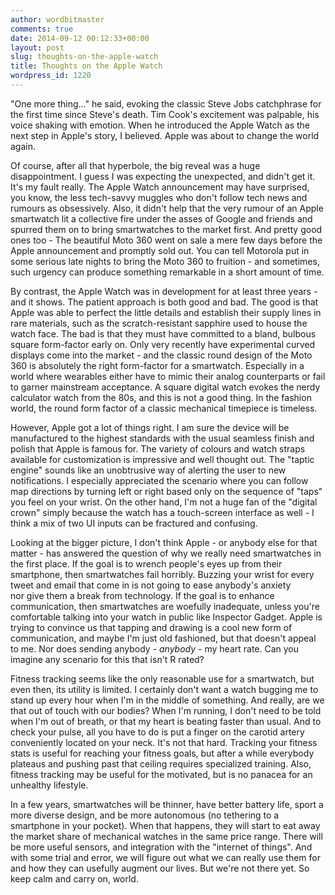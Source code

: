```yaml
---
author: wordbitmaster
comments: true
date: 2014-09-12 00:12:33+00:00
layout: post
slug: thoughts-on-the-apple-watch
title: Thoughts on the Apple Watch
wordpress_id: 1220
---
```


"One more thing..." he said, evoking the classic Steve Jobs catchphrase for the first time since Steve's death. Tim Cook's excitement was palpable, his voice shaking with emotion. When he introduced the Apple Watch as the next step in Apple's story, I believed. Apple was about to change the world again.

Of course, after all that hyperbole, the big reveal was a huge disappointment. I guess I was expecting the unexpected, and didn't get it. It's my fault really. The Apple Watch announcement may have surprised, you know, the less tech-savvy muggles who don't follow tech news and rumours as obsessively. Also, it didn't help that the very rumour of an Apple smartwatch lit a collective fire under the asses of Google and friends and spurred them on to bring smartwatches to the market first. And pretty good ones too - The beautiful Moto 360 went on sale a mere few days before the Apple announcement and promptly sold out. You can tell Motorola put in some serious late nights to bring the Moto 360 to fruition - and sometimes, such urgency can produce something remarkable in a short amount of time.

By contrast, the Apple Watch was in development for at least three years - and it shows. The patient approach is both good and bad. The good is that Apple was able to perfect the little details and establish their supply lines in rare materials, such as the scratch-resistant sapphire used to house the watch face. The bad is that they must have committed to a bland, bulbous square form-factor early on. Only very recently have experimental curved displays come into the market - and the classic round design of the Moto 360 is absolutely the right form-factor for a smartwatch. Especially in a world where wearables either have to mimic their analog counterparts or fail to garner mainstream acceptance. A square digital watch evokes the nerdy calculator watch from the 80s, and this is not a good thing. In the fashion world, the round form factor of a classic mechanical timepiece is timeless.

However, Apple got a lot of things right. I am sure the device will be manufactured to the highest standards with the usual seamless finish and polish that Apple is famous for. The variety of colours and watch straps available for customization is impressive and well thought out. The "taptic engine" sounds like an unobtrusive way of alerting the user to new notifications. I especially appreciated the scenario where you can follow map directions by turning left or right based only on the sequence of "taps" you feel on your wrist. On the other hand, I'm not a huge fan of the "digital crown" simply because the watch has a touch-screen interface as well - I think a mix of two UI inputs can be fractured and confusing.

Looking at the bigger picture, I don't think Apple - or anybody else for that matter - has answered the question of why we really need smartwatches in the first place. If the goal is to wrench people's eyes up from their smartphone, then smartwatches fail horribly. Buzzing your wrist for every tweet and email that come in is not going to ease anybody's anxiety nor give them a break from technology. If the goal is to enhance communication, then smartwatches are woefully inadequate, unless you're comfortable talking into your watch in public like Inspector Gadget. Apple is trying to convince us that tapping and drawing is a cool new form of communication, and maybe I'm just old fashioned, but that doesn't appeal to me. Nor does sending anybody - _anybody_ - my heart rate. Can you imagine any scenario for this that isn't R rated?

Fitness tracking seems like the only reasonable use for a smartwatch, but even then, its utility is limited. I certainly don't want a watch bugging me to stand up every hour when I'm in the middle of something. And really, are we that out of touch with our bodies? When I'm running, I don't need to be told when I'm out of breath, or that my heart is beating faster than usual. And to check your pulse, all you have to do is put a finger on the carotid artery conveniently located on your neck. It's not that hard. Tracking your fitness stats is useful for reaching your fitness goals, but after a while everybody plateaus and pushing past that ceiling requires specialized training. Also, fitness tracking may be useful for the motivated, but is no panacea for an unhealthy lifestyle.

In a few years, smartwatches will be thinner, have better battery life, sport a more diverse design, and be more autonomous (no tethering to a smartphone in your pocket). When that happens, they will start to eat away the market share of mechanical watches in the same price range. There will be more useful sensors, and integration with the "internet of things". And with some trial and error, we will figure out what we can really use them for and how they can usefully augment our lives. But we're not there yet. So keep calm and carry on, world.
